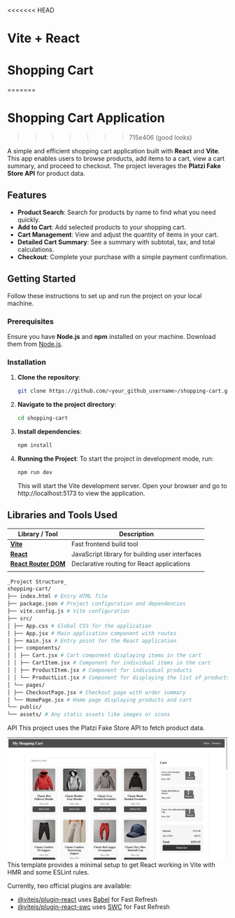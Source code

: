 <<<<<<< HEAD
# Vite + React
# Shopping Cart
=======
# Shopping Cart Application
>>>>>>> 715e406 (good looks)

A simple and efficient shopping cart application built with **React** and **Vite**. This app enables users to browse products, add items to a cart, view a cart summary, and proceed to checkout. The project leverages the **Platzi Fake Store API** for product data.

## Features

- **Product Search**: Search for products by name to find what you need quickly.
- **Add to Cart**: Add selected products to your shopping cart.
- **Cart Management**: View and adjust the quantity of items in your cart.
- **Detailed Cart Summary**: See a summary with subtotal, tax, and total calculations.
- **Checkout**: Complete your purchase with a simple payment confirmation.

## Getting Started

Follow these instructions to set up and run the project on your local machine.

### Prerequisites

Ensure you have **Node.js** and **npm** installed on your machine. Download them from [Node.js](https://nodejs.org/).

### Installation

1. **Clone the repository**:

   ```bash
   git clone https://github.com/<your_github_username>/shopping-cart.git

   ```

2. **Navigate to the project directory**:

   ```bash
   cd shopping-cart
   ```

3. **Install dependencies**:

   ```bash
   npm install
   ```

4. **Running the Project**:
   To start the project in development mode, run:

   ```bash
   npm run dev
   ```

   This will start the Vite development server. Open your browser and go to http://localhost:5173 to view the application.

## Libraries and Tools Used

| Library / Tool                                   | Description                                     |
| ------------------------------------------------ | ----------------------------------------------- |
| [**Vite**](https://vitejs.dev/)                  | Fast frontend build tool                        |
| [**React**](https://reactjs.org/)                | JavaScript library for building user interfaces |
| [**React Router DOM**](https://reactrouter.com/) | Declarative routing for React applications      |
|  |

```bash
_Project Structure_
shopping-cart/
├── index.html # Entry HTML file
├── package.json # Project configuration and dependencies
├── vite.config.js # Vite configuration
├── src/
│ ├── App.css # Global CSS for the application
│ ├── App.jsx # Main application component with routes
│ ├── main.jsx # Entry point for the React application
│ ├── components/
│ │ ├── Cart.jsx # Cart component displaying items in the cart
│ │ ├── CartItem.jsx # Component for individual items in the cart
│ │ ├── ProductItem.jsx # Component for individual products
│ │ └── ProductList.jsx # Component for displaying the list of products
│ └── pages/
│ ├── CheckoutPage.jsx # Checkout page with order summary
│ └── HomePage.jsx # Home page displaying products and cart
└── public/
└── assets/ # Any static assets like images or icons
```

API
This project uses the Platzi Fake Store API to fetch product data.

![Shopping Cart Screenshot](Shopping-cart.png)
This template provides a minimal setup to get React working in Vite with HMR and some ESLint rules.

Currently, two official plugins are available:

- [@vitejs/plugin-react](https://github.com/vitejs/vite-plugin-react/blob/main/packages/plugin-react/README.md) uses [Babel](https://babeljs.io/) for Fast Refresh
- [@vitejs/plugin-react-swc](https://github.com/vitejs/vite-plugin-react-swc) uses [SWC](https://swc.rs/) for Fast Refresh
